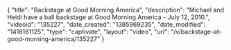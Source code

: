 {
    "title": "Backstage at Good Morning America",
    "description": "Michael and Heidi have a ball backstage at Good Morning America - July 12, 2010.",
    "videoid": "135227",
    "date_created": "1385969235",
    "date_modified": "1418181125",
    "type": "captivate",
    "layout": "video",
    "url": "\/v\/backstage-at-good-morning-america\/135227"
}